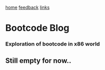 [home](/) [feedback](/feedback) [links](/links)
# Bootcode Blog
### Exploration of bootcode in x86 world
## Still empty for now..


